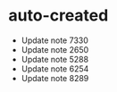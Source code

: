 # auto-created
- Update note 7330
- Update note 2650
- Update note 5288
- Update note 6254
- Update note 8289
